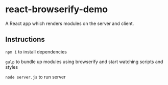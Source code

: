 react-browserify-demo
=====================

A React app which renders modules on the server and client.

Instructions
----
`npm i` to install dependencies

`gulp` to bundle up modules using browserify and start watching scripts and styles

`node server.js` to run server